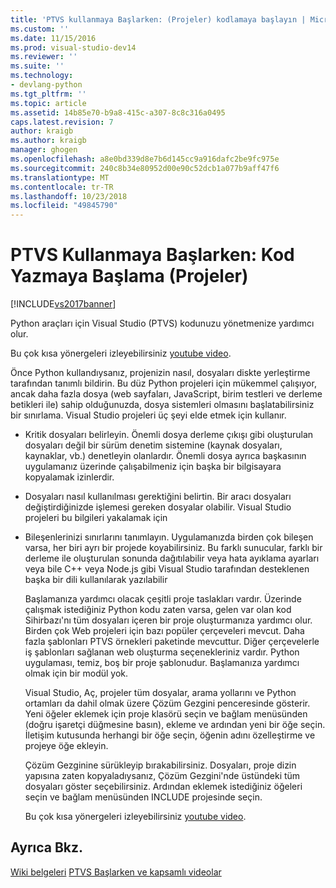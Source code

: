```yaml
---
title: 'PTVS kullanmaya Başlarken: (Projeler) kodlamaya başlayın | Microsoft Docs'
ms.custom: ''
ms.date: 11/15/2016
ms.prod: visual-studio-dev14
ms.reviewer: ''
ms.suite: ''
ms.technology:
- devlang-python
ms.tgt_pltfrm: ''
ms.topic: article
ms.assetid: 14b85e70-b9a8-415c-a307-8c8c316a0495
caps.latest.revision: 7
author: kraigb
ms.author: kraigb
manager: ghogen
ms.openlocfilehash: a8e0bd339d8e7b6d145cc9a916dafc2be9fc975e
ms.sourcegitcommit: 240c8b34e80952d00e90c52dcb1a077b9aff47f6
ms.translationtype: MT
ms.contentlocale: tr-TR
ms.lasthandoff: 10/23/2018
ms.locfileid: "49845790"
---
```

# <a name="getting-started-with-ptvs-start-coding-projects"></a>PTVS Kullanmaya Başlarken: Kod Yazmaya Başlama (Projeler)
[!INCLUDE[vs2017banner](../includes/vs2017banner.md)]

Python araçları için Visual Studio (PTVS) kodunuzu yönetmenize yardımcı olur. 
 
 Bu çok kısa yönergeleri izleyebilirsiniz [youtube video](https://www.youtube.com/watch?v=KHPoVpL7zHg&list=PLReL099Y5nRdLgGAdrb_YeTdEnd23s6Ff&index=2). 
 
 Önce Python kullandıysanız, projenizin nasıl, dosyaları diskte yerleştirme tarafından tanımlı bildirin. Bu düz Python projeleri için mükemmel çalışıyor, ancak daha fazla dosya (web sayfaları, JavaScript, birim testleri ve derleme betikleri ile) sahip olduğunuzda, dosya sistemleri olmasını başlatabilirsiniz bir sınırlama. Visual Studio projeleri üç şeyi elde etmek için kullanır. 
 
- Kritik dosyaları belirleyin. Önemli dosya derleme çıkışı gibi oluşturulan dosyaları değil bir sürüm denetim sistemine (kaynak dosyaları, kaynaklar, vb.) denetleyin olanlardır. Önemli dosya ayrıca başkasının uygulamanız üzerinde çalışabilmeniz için başka bir bilgisayara kopyalamak izinlerdir. 
 
- Dosyaları nasıl kullanılması gerektiğini belirtin. Bir aracı dosyaları değiştirdiğinizde işlemesi gereken dosyalar olabilir. Visual Studio projeleri bu bilgileri yakalamak için 
 
- Bileşenlerinizi sınırlarını tanımlayın. Uygulamanızda birden çok bileşen varsa, her biri ayrı bir projede koyabilirsiniz. Bu farklı sunucular, farklı bir derleme ile oluşturulan sonunda dağıtılabilir veya hata ayıklama ayarları veya bile C++ veya Node.js gibi Visual Studio tarafından desteklenen başka bir dili kullanılarak yazılabilir 
 
  Başlamanıza yardımcı olacak çeşitli proje taslakları vardır. Üzerinde çalışmak istediğiniz Python kodu zaten varsa, gelen var olan kod Sihirbazı'nı tüm dosyaları içeren bir proje oluşturmanıza yardımcı olur. Birden çok Web projeleri için bazı popüler çerçeveleri mevcut. Daha fazla şablonları PTVS örnekleri paketinde mevcuttur. Diğer çerçevelerle iş şablonları sağlanan web oluşturma seçenekleriniz vardır. Python uygulaması, temiz, boş bir proje şablonudur. Başlamanıza yardımcı olmak için bir modül yok. 
 
  Visual Studio, Aç, projeler tüm dosyalar, arama yollarını ve Python ortamları da dahil olmak üzere Çözüm Gezgini penceresinde gösterir. Yeni öğeler eklemek için proje klasörü seçin ve bağlam menüsünden (doğru işaretçi düğmesine basın), ekleme ve ardından yeni bir öğe seçin. İletişim kutusunda herhangi bir öğe seçin, öğenin adını özelleştirme ve projeye öğe ekleyin. 
 
  Çözüm Gezginine sürükleyip bırakabilirsiniz. Dosyaları, proje dizin yapısına zaten kopyaladıysanız, Çözüm Gezgini'nde üstündeki tüm dosyaları göster seçebilirsiniz. Ardından eklemek istediğiniz öğeleri seçin ve bağlam menüsünden INCLUDE projesinde seçin. 
 
  Bu çok kısa yönergeleri izleyebilirsiniz [youtube video](https://www.youtube.com/watch?v=KHPoVpL7zHg&list=PLReL099Y5nRdLgGAdrb_YeTdEnd23s6Ff&index=2). 
 
## <a name="see-also"></a>Ayrıca Bkz. 
 [Wiki belgeleri](https://github.com/Microsoft/PTVS/wiki/Projects) [PTVS Başlarken ve kapsamlı videolar](https://www.youtube.com/playlist?list=PLReL099Y5nRdLgGAdrb_YeTdEnd23s6Ff)

